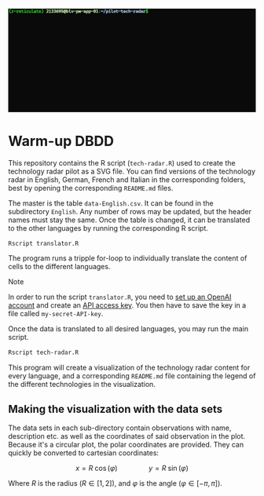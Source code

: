 ![](resources/terminal.gif)

# Warm-up DBDD

This repository contains the R script (`tech-radar.R`) used to create the technology radar pilot as a SVG file. You can find versions of the technology radar in English, German, French and Italian in the corresponding folders, best by opening the corresponding `README.md` files.

The master is the table `data-English.csv`. It can be found in the subdirectory `English`. Any number of rows may be updated, but the header names must stay the same. Once the table is changed, it can be translated to the other languages by running the corresponding R script.

```bash
Rscript translator.R
```

The program runs a tripple for-loop to individually translate the content of cells to the different languages.

> [!NOTE]  
> In order to run the script `translator.R`, you need to [set up an OpenAI account](https://openai.com/product) and create an [API access key](https://platform.openai.com/). You then have to save the key in a file called `my-secret-API-key`.

Once the data is translated to all desired languages, you may run the main script.

```bash
Rscript tech-radar.R
```

This program will create a visualization of the technology radar content for every language, and a corresponding `README.md` file containing the legend of the different technologies in the visualization.

## Making the visualization with the data sets

The data sets in each sub-directory contain observations with name, description etc. as well as the coordinates of said observation in the plot. Because it's a circular plot, the polar coordinates are provided. They can quickly be converted to cartesian coordinates:

```math
x = R \; \cos(\varphi) \qquad \qquad y = R \; \sin(\varphi)
```

Where $R$ is the radius ($R \in [1,2]$), and $\varphi$ is the angle ($\varphi \in [-\pi,\pi]$).
